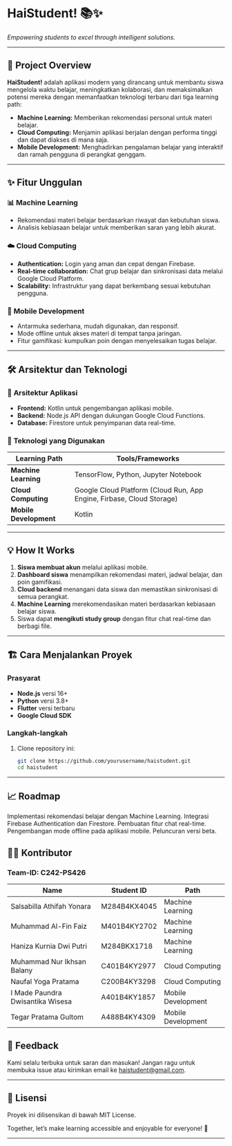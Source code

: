 # HaiStudent! 📚✨  
*Empowering students to excel through intelligent solutions.*  

---

## 🚀 Project Overview  

**HaiStudent!** adalah aplikasi modern yang dirancang untuk membantu siswa mengelola waktu belajar, meningkatkan kolaborasi, dan memaksimalkan potensi mereka dengan memanfaatkan teknologi terbaru dari tiga learning path:  

- **Machine Learning:** Memberikan rekomendasi personal untuk materi belajar.  
- **Cloud Computing:** Menjamin aplikasi berjalan dengan performa tinggi dan dapat diakses di mana saja.  
- **Mobile Development:** Menghadirkan pengalaman belajar yang interaktif dan ramah pengguna di perangkat genggam.  

---

## ✨ Fitur Unggulan  

### 📊 **Machine Learning**  
- Rekomendasi materi belajar berdasarkan riwayat dan kebutuhan siswa.  
- Analisis kebiasaan belajar untuk memberikan saran yang lebih akurat.  

### ☁️ **Cloud Computing**  
- **Authentication:** Login yang aman dan cepat dengan Firebase.  
- **Real-time collaboration:** Chat grup belajar dan sinkronisasi data melalui Google Cloud Platform.  
- **Scalability:** Infrastruktur yang dapat berkembang sesuai kebutuhan pengguna.  

### 📱 **Mobile Development**  
- Antarmuka sederhana, mudah digunakan, dan responsif.  
- Mode offline untuk akses materi di tempat tanpa jaringan.  
- Fitur gamifikasi: kumpulkan poin dengan menyelesaikan tugas belajar.  

---

## 🛠️ Arsitektur dan Teknologi  

### 📐 **Arsitektur Aplikasi**  
- **Frontend:** Kotlin untuk pengembangan aplikasi mobile.  
- **Backend:** Node.js API dengan dukungan Google Cloud Functions.  
- **Database:** Firestore untuk penyimpanan data real-time.  

### 🔧 **Teknologi yang Digunakan**  
| Learning Path       | Tools/Frameworks                                   |  
|---------------------|---------------------------------------------------|  
| **Machine Learning** | TensorFlow, Python, Jupyter Notebook               |  
| **Cloud Computing** | Google Cloud Platform (Cloud Run, App Engine, Firbase, Cloud Storage)      |  
| **Mobile Development** | Kotlin                                   |  

---

## 💡 How It Works  

1. **Siswa membuat akun** melalui aplikasi mobile.  
2. **Dashboard siswa** menampilkan rekomendasi materi, jadwal belajar, dan poin gamifikasi.  
3. **Cloud backend** menangani data siswa dan memastikan sinkronisasi di semua perangkat.  
4. **Machine Learning** merekomendasikan materi berdasarkan kebiasaan belajar siswa.  
5. Siswa dapat **mengikuti study group** dengan fitur chat real-time dan berbagi file.  

---

## 🏗️ Cara Menjalankan Proyek  

### Prasyarat  
- **Node.js** versi 16+  
- **Python** versi 3.8+  
- **Flutter** versi terbaru  
- **Google Cloud SDK**  

### Langkah-langkah  
1. Clone repository ini:  
   ```bash  
   git clone https://github.com/yourusername/haistudent.git  
   cd haistudent
   
---

## 📈 Roadmap
 Implementasi rekomendasi belajar dengan Machine Learning.
 Integrasi Firebase Authentication dan Firestore.
 Pembuatan fitur chat real-time.
 Pengembangan mode offline pada aplikasi mobile.
 Peluncuran versi beta.
 
## 👩‍💻 Kontributor
### Team-ID: C242-PS426

| **Name**                            | **Student ID**           | **Path**           |
|-------------------------------------|--------------------------|  ------------------|
| Salsabilla Athifah Yonara           | M284B4KX4045             |  Machine Learning  |
| Muhammad Al-Fin Faiz                | M401B4KY2702             |  Machine Learning  |
| Haniza Kurnia Dwi Putri             |  M284BKX1718             |  Machine Learning  |
| Muhammad Nur Ikhsan Balany          | C401B4KY2977             |  Cloud Computing   |
| Naufal Yoga Pratama                 | C200B4KY3298             |  Cloud Computing   |
| I Made Paundra Dwisantika Wisesa    |  A401B4KY1857            |  Mobile Development|
| Tegar Pratama Gultom                |  A488B4KY4309            |  Mobile Development|


## 💬 Feedback
Kami selalu terbuka untuk saran dan masukan! Jangan ragu untuk membuka issue atau kirimkan email ke haistudent@gmail.com.

---

## 📜 Lisensi
Proyek ini dilisensikan di bawah MIT License.

Together, let’s make learning accessible and enjoyable for everyone! 🌟

---


